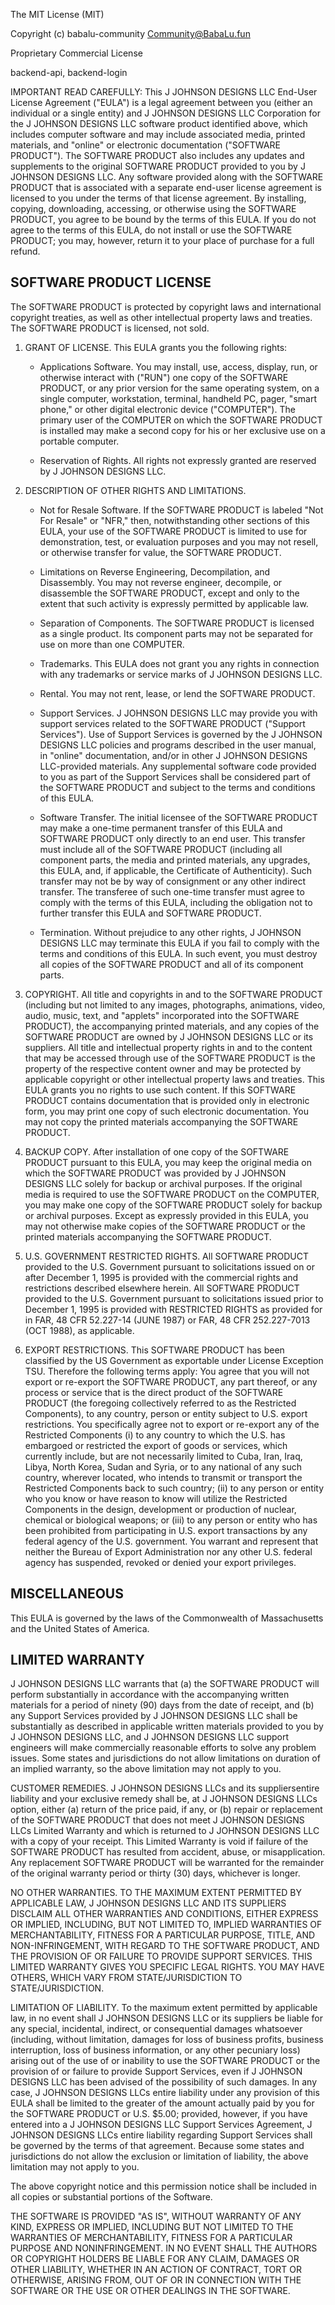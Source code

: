 The MIT License (MIT)

Copyright (c) babalu-community <Community@BabaLu.fun>

Proprietary Commercial License

 backend-api, backend-login

IMPORTANT READ CAREFULLY: This J JOHNSON DESIGNS LLC End-User License Agreement ("EULA") is a
legal agreement between you (either an individual or a single entity) and J JOHNSON DESIGNS LLC
Corporation for the J JOHNSON DESIGNS LLC software product identified above, which includes
computer software and may include associated media, printed materials, and
"online" or electronic documentation ("SOFTWARE PRODUCT"). The SOFTWARE PRODUCT
also includes any updates and supplements to the original SOFTWARE PRODUCT
provided to you by J JOHNSON DESIGNS LLC. Any software provided along with the SOFTWARE PRODUCT
that is associated with a separate end-user license agreement is licensed to you
under the terms of that license agreement. By installing, copying, downloading,
accessing, or otherwise using the SOFTWARE PRODUCT, you agree to be bound by the
terms of this EULA. If you do not agree to the terms of this EULA, do not install
or use the SOFTWARE PRODUCT; you may, however, return it to your place of
purchase for a full refund.


SOFTWARE PRODUCT LICENSE
------------------------

The SOFTWARE PRODUCT is protected by copyright laws and international copyright
treaties, as well as other intellectual property laws and treaties. The SOFTWARE
PRODUCT is licensed, not sold.

  1. GRANT OF LICENSE. This EULA grants you the following rights:

      * Applications Software. You may install, use, access, display, run, or
        otherwise interact with ("RUN") one copy of the SOFTWARE PRODUCT, or any
        prior version for the same operating system, on a single computer,
        workstation, terminal, handheld PC, pager, "smart phone," or other
        digital electronic device ("COMPUTER"). The primary user of the COMPUTER
        on which the SOFTWARE PRODUCT is installed may make a second copy for his
        or her exclusive use on a portable computer.

      * Reservation of Rights. All rights not expressly granted are reserved by
        J JOHNSON DESIGNS LLC.

  2. DESCRIPTION OF OTHER RIGHTS AND LIMITATIONS.

      * Not for Resale Software. If the SOFTWARE PRODUCT is labeled "Not For
        Resale" or "NFR," then, notwithstanding other sections of this EULA, your
        use of the SOFTWARE PRODUCT is limited to use for demonstration, test, or
        evaluation purposes and you may not resell, or otherwise transfer for
        value, the SOFTWARE PRODUCT.

      * Limitations on Reverse Engineering, Decompilation, and Disassembly. You
        may not reverse engineer, decompile, or disassemble the SOFTWARE PRODUCT,
        except and only to the extent that such activity is expressly permitted
        by applicable law.

      * Separation of Components. The SOFTWARE PRODUCT is licensed as a single
        product. Its component parts may not be separated for use on more than
        one COMPUTER.

      * Trademarks. This EULA does not grant you any rights in connection with
        any trademarks or service marks of J JOHNSON DESIGNS LLC.

      * Rental. You may not rent, lease, or lend the SOFTWARE PRODUCT.

      * Support Services. J JOHNSON DESIGNS LLC may provide you with support services related to
        the SOFTWARE PRODUCT ("Support Services"). Use of Support Services is
        governed by the J JOHNSON DESIGNS LLC policies and programs described in the user manual,
        in "online" documentation, and/or in other J JOHNSON DESIGNS LLC-provided materials. Any
        supplemental software code provided to you as part of the Support
        Services shall be considered part of the SOFTWARE PRODUCT and subject to
        the terms and conditions of this EULA.

      * Software Transfer. The initial licensee of the SOFTWARE PRODUCT may make
        a one-time permanent transfer of this EULA and SOFTWARE PRODUCT only
        directly to an end user. This transfer must include all of the SOFTWARE
        PRODUCT (including all component parts, the media and printed materials,
        any upgrades, this EULA, and, if applicable, the Certificate of
        Authenticity). Such transfer may not be by way of consignment or any
        other indirect transfer. The transferee of such one-time transfer must
        agree to comply with the terms of this EULA, including the obligation not
        to further transfer this EULA and SOFTWARE PRODUCT.

      * Termination. Without prejudice to any other rights, J JOHNSON DESIGNS LLC may terminate
        this EULA if you fail to comply with the terms and conditions of this
        EULA. In such event, you must destroy all copies of the SOFTWARE PRODUCT
        and all of its component parts.

  3. COPYRIGHT. All title and copyrights in and to the SOFTWARE PRODUCT
    (including but not limited to any images, photographs, animations, video,
    audio, music, text, and "applets" incorporated into the SOFTWARE PRODUCT),
    the accompanying printed materials, and any copies of the SOFTWARE PRODUCT
    are owned by J JOHNSON DESIGNS LLC or its suppliers. All title and intellectual property
    rights in and to the content that may be accessed through use of the SOFTWARE
    PRODUCT is the property of the respective content owner and may be protected
    by applicable copyright or other intellectual property laws and treaties.
    This EULA grants you no rights to use such content. If this SOFTWARE PRODUCT
    contains documentation that is provided only in electronic form, you may
    print one copy of such electronic documentation. You may not copy the printed
    materials accompanying the SOFTWARE PRODUCT.

  4. BACKUP COPY. After installation of one copy of the SOFTWARE PRODUCT pursuant
    to this EULA, you may keep the original media on which the SOFTWARE PRODUCT
    was provided by J JOHNSON DESIGNS LLC solely for backup or archival purposes. If the original
    media is required to use the SOFTWARE PRODUCT on the COMPUTER, you may make
    one copy of the SOFTWARE PRODUCT solely for backup or archival purposes.
    Except as expressly provided in this EULA, you may not otherwise make copies
    of the SOFTWARE PRODUCT or the printed materials accompanying the SOFTWARE
    PRODUCT.

  5. U.S. GOVERNMENT RESTRICTED RIGHTS. All SOFTWARE PRODUCT provided to the U.S.
    Government pursuant to solicitations issued on or after December 1, 1995 is
    provided with the commercial rights and restrictions described elsewhere
    herein. All SOFTWARE PRODUCT provided to the U.S. Government pursuant to
    solicitations issued prior to December 1, 1995 is provided with RESTRICTED
    RIGHTS as provided for in FAR, 48 CFR 52.227-14 (JUNE 1987) or FAR, 48 CFR
    252.227-7013 (OCT 1988), as applicable.

  6. EXPORT RESTRICTIONS. This SOFTWARE PRODUCT has been classified by the US
    Government as exportable under License Exception TSU. Therefore the following
    terms apply: You agree that you will not export or re-export the SOFTWARE
    PRODUCT, any part thereof, or any process or service that is the direct
    product of the SOFTWARE PRODUCT (the foregoing collectively referred to as
    the Restricted Components), to any country, person or entity subject to U.S.
    export restrictions. You specifically agree not to export or re-export any of
    the Restricted Components (i) to any country to which the U.S. has embargoed
    or restricted the export of goods or services, which currently include, but
    are not necessarily limited to Cuba, Iran, Iraq, Libya, North Korea, Sudan
    and Syria, or to any national of any such country, wherever located, who
    intends to transmit or transport the Restricted Components back to such
    country; (ii) to any person or entity who you know or have reason to know
    will utilize the Restricted Components in the design, development or
    production of nuclear, chemical or biological weapons; or (iii) to any person
    or entity who has been prohibited from participating in U.S. export
    transactions by any federal agency of the U.S. government. You warrant and
    represent that neither the Bureau of Export Administration nor any other U.S.
    federal agency has suspended, revoked or denied your export privileges.


MISCELLANEOUS
-------------

This EULA is governed by the laws of the Commonwealth of Massachusetts and the
United States of America.


LIMITED WARRANTY
----------------

J JOHNSON DESIGNS LLC warrants that (a) the SOFTWARE PRODUCT will perform substantially in
accordance with the accompanying written materials for a period of ninety (90)
days from the date of receipt, and (b) any Support Services provided by J JOHNSON DESIGNS LLC
shall be substantially as described in applicable written materials provided to
you by J JOHNSON DESIGNS LLC, and J JOHNSON DESIGNS LLC support engineers will make commercially reasonable efforts
to solve any problem issues. Some states and jurisdictions do not allow
limitations on duration of an implied warranty, so the above limitation may not
apply to you.


CUSTOMER REMEDIES. J JOHNSON DESIGNS LLCs and its suppliersentire liability and your exclusive
remedy shall be, at J JOHNSON DESIGNS LLCs option, either (a) return of the price paid, if any, or
(b) repair or replacement of the SOFTWARE PRODUCT that does not meet J JOHNSON DESIGNS LLCs
Limited Warranty and which is returned to J JOHNSON DESIGNS LLC with a copy of your receipt. This
Limited Warranty is void if failure of the SOFTWARE PRODUCT has resulted from
accident, abuse, or misapplication. Any replacement SOFTWARE PRODUCT will be
warranted for the remainder of the original warranty period or thirty (30) days,
whichever is longer.

NO OTHER WARRANTIES. TO THE MAXIMUM EXTENT PERMITTED BY APPLICABLE LAW, J JOHNSON DESIGNS LLC AND
ITS SUPPLIERS DISCLAIM ALL OTHER WARRANTIES AND CONDITIONS, EITHER EXPRESS OR
IMPLIED, INCLUDING, BUT NOT LIMITED TO, IMPLIED WARRANTIES OF MERCHANTABILITY,
FITNESS FOR A PARTICULAR PURPOSE, TITLE, AND NON-INFRINGEMENT, WITH REGARD TO THE
SOFTWARE PRODUCT, AND THE PROVISION OF OR FAILURE TO PROVIDE SUPPORT SERVICES.
THIS LIMITED WARRANTY GIVES YOU SPECIFIC LEGAL RIGHTS. YOU MAY HAVE OTHERS, WHICH
VARY FROM STATE/JURISDICTION TO STATE/JURISDICTION.
 
LIMITATION OF LIABILITY. To the maximum extent permitted by applicable law, in no
event shall J JOHNSON DESIGNS LLC or its suppliers be liable for any special, incidental,
indirect, or consequential damages whatsoever (including, without limitation,
damages for loss of business profits, business interruption, loss of business
information, or any other pecuniary loss) arising out of the use of or inability
to use the SOFTWARE PRODUCT or the provision of or failure to provide Support
Services, even if J JOHNSON DESIGNS LLC has been advised of the possibility of such damages. In
any case, J JOHNSON DESIGNS LLCs entire liability under any provision of this EULA shall be
limited to the greater of the amount actually paid by you for the SOFTWARE
PRODUCT or U.S. $5.00; provided, however, if you have entered into a J JOHNSON DESIGNS LLC Support
Services Agreement, J JOHNSON DESIGNS LLCs entire liability regarding Support Services shall be
governed by the terms of that agreement. Because some states and jurisdictions do
not allow the exclusion or limitation of liability, the above limitation may not
apply to you.

The above copyright notice and this permission notice shall be included in
all copies or substantial portions of the Software.

THE SOFTWARE IS PROVIDED "AS IS", WITHOUT WARRANTY OF ANY KIND, EXPRESS OR
IMPLIED, INCLUDING BUT NOT LIMITED TO THE WARRANTIES OF MERCHANTABILITY,
FITNESS FOR A PARTICULAR PURPOSE AND NONINFRINGEMENT. IN NO EVENT SHALL THE
AUTHORS OR COPYRIGHT HOLDERS BE LIABLE FOR ANY CLAIM, DAMAGES OR OTHER
LIABILITY, WHETHER IN AN ACTION OF CONTRACT, TORT OR OTHERWISE, ARISING FROM,
OUT OF OR IN CONNECTION WITH THE SOFTWARE OR THE USE OR OTHER DEALINGS IN
THE SOFTWARE.
